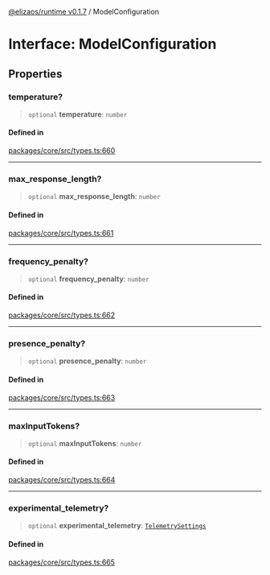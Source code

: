 [@elizaos/runtime v0.1.7](../index.md) / ModelConfiguration

# Interface: ModelConfiguration

## Properties

### temperature?

> `optional` **temperature**: `number`

#### Defined in

[packages/core/src/types.ts:660](https://github.com/elizaOS/eliza/blob/main/packages/core/src/types.ts#L660)

---

### max_response_length?

> `optional` **max_response_length**: `number`

#### Defined in

[packages/core/src/types.ts:661](https://github.com/elizaOS/eliza/blob/main/packages/core/src/types.ts#L661)

---

### frequency_penalty?

> `optional` **frequency_penalty**: `number`

#### Defined in

[packages/core/src/types.ts:662](https://github.com/elizaOS/eliza/blob/main/packages/core/src/types.ts#L662)

---

### presence_penalty?

> `optional` **presence_penalty**: `number`

#### Defined in

[packages/core/src/types.ts:663](https://github.com/elizaOS/eliza/blob/main/packages/core/src/types.ts#L663)

---

### maxInputTokens?

> `optional` **maxInputTokens**: `number`

#### Defined in

[packages/core/src/types.ts:664](https://github.com/elizaOS/eliza/blob/main/packages/core/src/types.ts#L664)

---

### experimental_telemetry?

> `optional` **experimental_telemetry**: [`TelemetrySettings`](../type-aliases/TelemetrySettings.md)

#### Defined in

[packages/core/src/types.ts:665](https://github.com/elizaOS/eliza/blob/main/packages/core/src/types.ts#L665)
